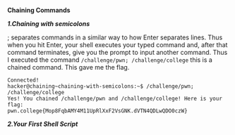**Chaining Commands**

***1.Chaining with semicolons***

; separates commands in a similar way to how Enter separates lines. Thus when you hit Enter, your shell executes your typed command and, after that command terminates, give you the prompt to input another command.
Thus I executed the command ```/challenge/pwn; /challenge/college``` this is a chained command. This gave me the flag.

```
Connected!
hacker@chaining~chaining-with-semicolons:~$ /challenge/pwn; /challenge/college
Yes! You chained /challenge/pwn and /challenge/college! Here is your flag:
pwn.college{Mop8FqbAMY4M11UpRlXxF2VsGNK.dVTN4QDLwQDO0czW}
```

***2.Your First Shell Script***

